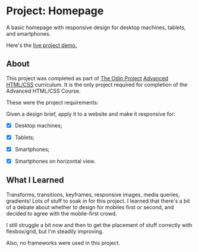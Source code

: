 Project: Homepage
=============

A basic homepage with responsive design for desktop machines, tablets, and smartphones.

Here's the [live project demo.](https://alansobchacki.github.io/odin-css-homepage/)

About
-----

This project was completed as part of [The Odin Project](https://www.theodinproject.com/) [Advanced HTML/CSS](https://www.theodinproject.com/paths/full-stack-javascript/courses/advanced-html-and-css) curriculum. It is the only project required for completion of the Advanced HTML/CSS Course.

These were the project requirements:

Given a design brief, apply it to a website and make it responsive for:
- [x] Desktop machines;
- [x] Tablets;
- [x] Smartphones;
- [x] Smartphones on horizontal view.


What I Learned
-----

Transforms, transitions, keyframes, responsive images, media queries, gradients! Lots of stuff to soak in for this project. I learned that there's a bit of a debate about whether to design for mobiles first or second, and decided to agree with the mobile-first crowd. 

I still struggle a bit now and then to get the placement of stuff correctly with flexbox/grid, but I'm steadily improving. 

Also, no frameworks were used in this project.
